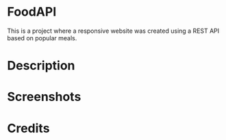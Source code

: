 # FoodAPI
This is a project where a responsive website was created using a REST API based on popular meals.  

# Description


# Screenshots

# Credits

